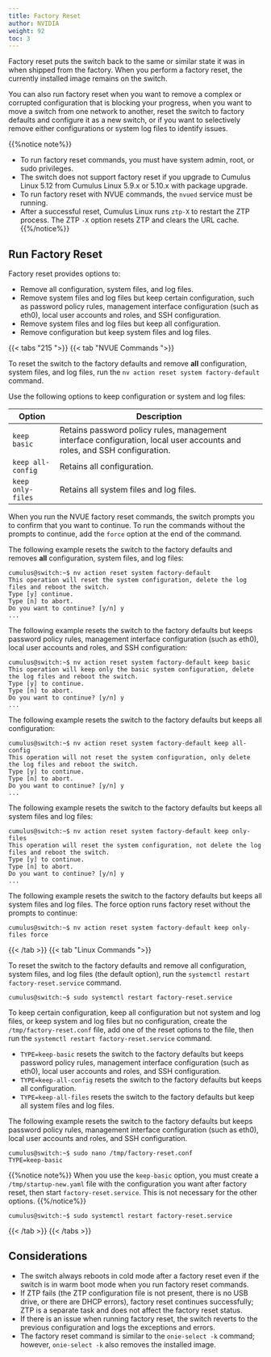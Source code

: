 ```yaml
---
title: Factory Reset
author: NVIDIA
weight: 92
toc: 3
---
```

Factory reset puts the switch back to the same or similar state it was in when shipped from the factory. When you perform a factory reset, the currently installed image remains on the switch.

You can also run factory reset when you want to remove a complex or corrupted configuration that is blocking your progress, when you want to move a switch from one network to another, reset the switch to factory defaults and configure it as a new switch, or if you want to selectively remove either configurations or system log files to identify issues.

{{%notice note%}}
- To run factory reset commands, you must have system admin, root, or sudo privileges.
- The switch does not support factory reset if you upgrade to Cumulus Linux 5.12 from Cumulus Linux 5.9.x or 5.10.x with package upgrade.
- To run factory reset with NVUE commands, the `nvued` service must be running.
- After a successful reset, Cumulus Linux runs `ztp-X` to restart the ZTP process. The ZTP `-X` option resets ZTP and clears the URL cache.
{{%/notice%}}

## Run Factory Reset

Factory reset provides options to:
- Remove all configuration, system files, and log files.
- Remove system files and log files but keep certain configuration, such as password policy rules, management interface configuration (such as eth0), local user accounts and roles, and SSH configuration.
- Remove system files and log files but keep all configuration.
- Remove configuration but keep system files and log files.

{{< tabs "215 ">}}
{{< tab "NVUE Commands ">}}

To reset the switch to the factory defaults and remove **all** configuration, system files, and log files, run the `nv action reset system factory-default` command.

Use the following options to keep configuration or system and log files:

| Option | Description|
| ------ | ---------- |
| `keep basic` | Retains password policy rules, management interface configuration, local user accounts and roles, and SSH configuration.|
| `keep all-config` | Retains all configuration. |
| `keep only-files` | Retains all system files and log files. |

When you run the NVUE factory reset commands, the switch prompts you to confirm that you want to continue. To run the commands without the prompts to continue, add the `force` option at the end of the command.

The following example resets the switch to the factory defaults and removes **all** configuration, system files, and log files:

```
cumulus@switch:~$ nv action reset system factory-default
This operation will reset the system configuration, delete the log files and reboot the switch.
Type [y] continue. 
Type [n] to abort. 
Do you want to continue? [y/n] y
...
```

The following example resets the switch to the factory defaults but keeps password policy rules, management interface configuration (such as eth0), local user accounts and roles, and SSH configuration:

```
cumulus@switch:~$ nv action reset system factory-default keep basic
This operation will keep only the basic system configuration, delete the log files and reboot the switch.
Type [y] to continue. 
Type [n] to abort. 
Do you want to continue? [y/n] y
... 
```

The following example resets the switch to the factory defaults but keeps all configuration:

```
cumulus@switch:~$ nv action reset system factory-default keep all-config
This operation will not reset the system configuration, only delete the log files and reboot the switch.
Type [y] to continue.
Type [n] to abort.
Do you want to continue? [y/n] y 
...
```

The following example resets the switch to the factory defaults but keeps all system files and log files:

```
cumulus@switch:~$ nv action reset system factory-default keep only-files
This operation will reset the system configuration, not delete the log files and reboot the switch.
Type [y] to continue. 
Type [n] to abort. 
Do you want to continue? [y/n] y 
...
```

The following example resets the switch to the factory defaults but keeps all system files and log files. The force option runs factory reset without the prompts to continue:

```
cumulus@switch:~$ nv action reset system factory-default keep only-files force 
```

{{< /tab >}}
{{< tab "Linux Commands ">}}

To reset the switch to the factory defaults and remove all configuration, system files, and log files (the default option), run the `systemctl restart factory-reset.service` command.

```
cumulus@switch:~$ sudo systemctl restart factory-reset.service
```

To keep certain configuration, keep all configuration but not system and log files, or keep system and log files but no configuration, create the `/tmp/factory-reset.conf` file, add one of the reset options to the file, then run the `systemctl restart factory-reset.service` command.
- `TYPE=keep-basic` resets the switch to the factory defaults but keeps password policy rules, management interface configuration (such as eth0), local user accounts and roles, and SSH configuration.
- `TYPE=keep-all-config` resets the switch to the factory defaults but keeps all configuration.
- `TYPE=keep-all-files` resets the switch to the factory defaults but keep all system files and log files.

The following example resets the switch to the factory defaults but keeps password policy rules, management interface configuration (such as eth0), local user accounts and roles, and SSH configuration.

```
cumulus@switch:~$ sudo nano /tmp/factory-reset.conf
TYPE=keep-basic
```

{{%notice note%}}
When you use the `keep-basic` option, you must create a `/tmp/startup-new.yaml` file with the configuration you want after factory reset, then start `factory-reset.service`. This is not necessary for the other options.
{{%/notice%}}

```
cumulus@switch:~$ sudo systemctl restart factory-reset.service
```

{{< /tab >}}
{{< /tabs >}}

## Considerations

- The switch always reboots in cold mode after a factory reset even if the switch is in warm boot mode when you run factory reset commands.
- If ZTP fails (the ZTP configuration file is not present, there is no USB drive, or there are DHCP errors), factory reset continues successfully; ZTP is a separate task and does not affect the factory reset status.
- If there is an issue when running factory reset, the switch reverts to the previous configuration and logs the exceptions and errors.
- The factory reset command is similar to the `onie-select -k` command; however, `onie-select -k` also removes the installed image.  

